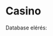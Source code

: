 # Casino

Database elérés:
   [^2]:Bank/felt.php
     [^2]:getdb() func belül értékek megadása
      [^2]:$servername = "";
      [^2]:$username = "";
      [^2]:$password = "";
      
  [^2]:CasinoSite/assets/php/connect.php
    [^2]:getdbBank() és getdbCasino() func belül értékek megadása
      [^2]:$servername = "";
      [^2]:$username = "";
      [^2]:$password = "";
      
    [^2]:bank.sql és a casino.sql fájlok futtatása
